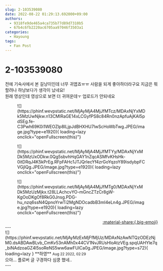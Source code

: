 ```yaml
---
slug: 2-103539080
date: 2022-08-22 01:29:13.692000+09:00
authors:
  - 9318fe9de465a4ca735b77d89d7310b5
  - 67b4c6fb2220ac6705aa97046f3503a1
categories:
  - Hayoung
tags:
  - Fan Post
---
```


# 2-103539080

<div class="post-container" markdown="1">
<div class="content-container md-sidebar__scrollwrap" markdown="1">

전에 기숙사에서 본 길냥이인데 너무 귀엽죠ㅠㅠ 사람을 되게 좋아하더라구요 지금은 뭐할려나 하냥보다가 생각이 났네요!<br>원래 영상인데 영상으로 보면 더 귀여운데ㅜ 업로드가 안되네요
<figure markdown="1">
![](https://phinf.wevpstatic.net/MjAyMjA4MjJfMTcz/MDAxNjYxMDk5MzUwNjkw.n13CMIRaGE14xLCGyfPS8c84Rn0nzApfuAjKAl5pdSEg.fe-C3Pwh69K0i1WEOZlp8ILjpJdBHXHU7lwScHoWbTwg.JPEG/image.jpg?type=e1920){ loading=lazy onclick="openFullscreen(this)"}
</figure>

<figure markdown="1">
![](https://phinf.wevpstatic.net/MjAyMjA4MjJfMTYy/MDAxNjYxMDk5MzUxODkw.0Qg5sbvhHqGAY1nZqcASMfvKHsHk-0itDRqJ4K5kPrEg.RFpFAHc1JTJQrlecYf4zrGoYqzoY89isdybpFCVGjIQg.JPEG/image.jpg?type=e1920){ loading=lazy onclick="openFullscreen(this)"}
</figure>

<figure markdown="1">
![](https://phinf.wevpstatic.net/MjAyMjA4MjJfMTg0/MDAxNjYxMDk5MzUzMjkx.t28LLAchcvYO-mGncZTzCr8gW-KgOoDKgOf8RkG0Jnsg.PDG-hu_nzq6ssN4QpnoYrwTi2MgNDOcadbB3mI4eLn4g.JPEG/image.jpg?type=e1920){ loading=lazy onclick="openFullscreen(this)"}
</figure>


</div>
</div>

<div style="text-align: right;" markdown="1">
<a href="https://weverse.io/fromis9/fanpost/2-103539080" style="text-align: right;">:material-share:{.big-emoji}</a>
</div>
---

<div class="comments-container md-sidebar__scrollwrap" markdown="1">
<div class="comment" markdown="1">
<div class='id-container' markdown="1">
![](https://phinf.wevpstatic.net/MjAyMzExMjFfMjUz/MDAxNzAwNTQzODEzNjM0.dsABDAwBLvb_CmKv53nAMh0x44CV1NvJRUsHloAtzVEg.spqUAHYle7q_biNAdzoaGZ4l5soReNS5ww6awFUlCa0g.JPEG/image.jpg?type=s72){ loading=lazy }
**<span class="artist">하영</span>** <small>Aug 22 2022, 02:29</small><br>
</div>
<div class='comment-body' markdown="1">
으아… 플로버 글 구경하다 심쿵 했네..
</div>
</div>
</div>
---
